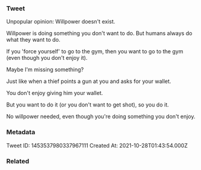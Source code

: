 ### Tweet
Unpopular opinion:
Willpower doesn't exist.

Willpower is doing something you don't want to do.
But humans always do what they want to do.

If you 'force yourself' to go to the gym, then you want to go to the gym (even though you don't enjoy it).

Maybe I'm missing something?

Just like when a thief points a gun at you and asks for your wallet.

You don't enjoy giving him your wallet.

But you want to do it (or you don't want to get shot), so you do it.

No willpower needed, even though you're doing something you don't enjoy.

### Metadata
Tweet ID: 1453537980337967111
Created At: 2021-10-28T01:43:54.000Z

### Related

